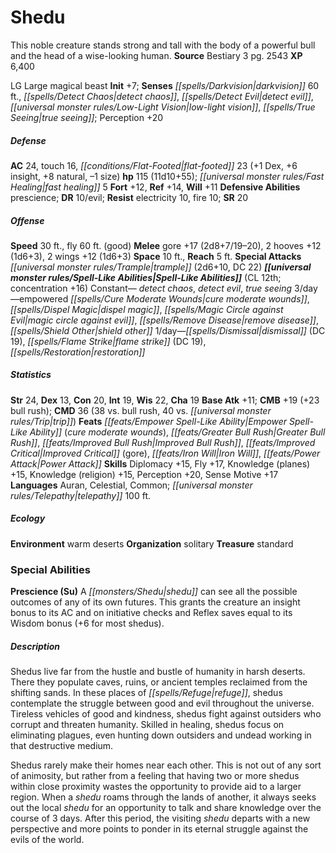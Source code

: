 ﻿---
cssclass: [monsters]
title1: Shedu
desc_short: This noble creature stands strong and tall with the body of a powerful
  bull and the head of a wise-looking human.
title2: Shedu
CR: 9
sources:
- name: Bestiary 3
  page: 2543
  link: http://paizo.com/products/btpy8odu?Pathfinder-Roleplaying-Game-Bestiary-3
XP: 6400
alignment: LG
size: Large
type: magical beast
initiative:
  bonus: 7
senses:
  darkvision: 60
  detect chaos: true
  detect evil: true
  low-light vision: true
  true seeing: true
AC:
  AC: 24
  touch: 16
  flat_footed: 23
  components:
    dex: 1
    insight: 6
    natural: 8
    size: -1
HP:
  HP: 115
  long: 11d10+55
  fast_healing: 5
saves:
  fort: 12
  ref: 14
  will: 11
defensive_abilities:
- prescience
DR:
- amount: 10
  weakness: evil
resistances:
  electricity: 10
  fire: 10
SR: 20
speeds:
  base: 30
  fly: 60
  fly_maneuverability: good
attacks:
  melee:
  - - text: gore +17 (2d8+7/19-20)
      entries:
      - - damage: 2d8+7
          crit_range: 19-20
      attack: gore
      bonus:
      - 17
    - text: 2 hooves +12 (1d6+3)
      entries:
      - - damage: 1d6+3
      count: 2
      attack: hooves
      bonus:
      - 12
    - text: 2 wings +12 (1d6+3)
      entries:
      - - damage: 1d6+3
      count: 2
      attack: wings
      bonus:
      - 12
  special:
  - trample (2d6+10, DC 22)
space: 10
reach: 5
spell_like_abilities:
  entries:
  - name: detect chaos
    source: default
    freq: Constant
  - name: detect evil
    source: default
    freq: Constant
  - name: true seeing
    source: default
    freq: Constant
  - name: empowered cure moderate wounds
    source: default
    freq: 3/day
  - name: dispel magic
    source: default
    freq: 3/day
  - name: magic circle against evil
    source: default
    freq: 3/day
  - name: remove disease
    source: default
    freq: 3/day
  - name: shield other
    source: default
    freq: 3/day
  - name: dismissal
    source: default
    freq: 1/day
    DC: 19
  - name: flame strike
    source: default
    freq: 1/day
    DC: 19
  - name: restoration
    source: default
    freq: 1/day
  sources:
  - name: default
    CL: 12
    concentration: 16
ability_scores:
  STR: 24
  DEX: 13
  CON: 20
  INT: 19
  WIS: 22
  CHA: 19
BAB: 11
CMB: 19
CMB_other: +23 bull rush
CMD: 36
CMD_other: 38 vs. bull rush, 40 vs. trip
feats:
- name: Empower Spell-Like Ability (cure moderate wounds)
- name: Greater Bull Rush
- name: Improved Bull Rush
- name: Improved Critical (gore)
- name: Iron Will
- name: Power Attack
skills:
  Diplomacy: 15
  Fly: 17
  Knowledge (planes): 15
  Knowledge (religion): 15
  Perception: 20
  Sense Motive: 17
languages:
- Auran
- Celestial
- Common
- telepathy 100 ft.
ecology:
  environment: warm deserts
  organization: solitary
  treasure_type: standard
special_abilities:
  Prescience (Su): A shedu can see all the possible outcomes of any of its own futures.
    This grants the creature an insight bonus to its AC and on initiative checks and
    Reflex saves equal to its Wisdom bonus (+6 for most shedus).
desc_long: |-
  Shedus live far from the hustle and bustle of humanity in harsh deserts. There they populate caves, ruins, or ancient temples reclaimed from the shifting sands. In these places of refuge, shedus contemplate the struggle between good and evil throughout the universe. Tireless vehicles of good and kindness, shedus fight against outsiders who corrupt and threaten humanity. Skilled in healing, shedus focus on eliminating plagues, even hunting down outsiders and undead working in that destructive medium.

  Shedus rarely make their homes near each other. This is not out of any sort of animosity, but rather from a feeling that having two or more shedus within close proximity wastes the opportunity to provide aid to a larger region. When a shedu roams through the lands of another, it always seeks out the local shedu for an opportunity to talk and share knowledge over the course of 3 days. After this period, the visiting shedu departs with a new perspective and more points to ponder in its eternal struggle against the evils of the world.

---

# Shedu
This noble creature stands strong and tall with the body of a powerful bull and the head of a wise-looking human.
**Source** Bestiary 3 pg. 2543
**XP** 6,400

LG Large magical beast
**Init** +7; **Senses** _[[spells/Darkvision|darkvision]]_ 60 ft., _[[spells/Detect Chaos|detect chaos]]_, _[[spells/Detect Evil|detect evil]]_, _[[universal monster rules/Low-Light Vision|low-light vision]]_, _[[spells/True Seeing|true seeing]]_; Perception +20

##### Defense

**AC** 24, touch 16, _[[conditions/Flat-Footed|flat-footed]]_ 23 (+1 Dex, +6 insight, +8 natural, –1 size)
**hp** 115 (11d10+55); _[[universal monster rules/Fast Healing|fast healing]]_ 5
**Fort** +12, **Ref** +14, **Will** +11
**Defensive Abilities** prescience; **DR** 10/evil; **Resist** electricity 10, fire 10; **SR** 20

##### Offense
**Speed** 30 ft., fly 60 ft. (good)
**Melee** gore +17 (2d8+7/19–20), 2 hooves +12 (1d6+3), 2 wings +12 (1d6+3)
**Space** 10 ft., **Reach** 5 ft.
**Special Attacks** _[[universal monster rules/Trample|trample]]_ (2d6+10, DC 22)
**_[[universal monster rules/Spell-Like Abilities|Spell-Like Abilities]]_** (CL 12th; concentration +16)
Constant— _detect chaos_, _detect evil_, _true seeing_
3/day—empowered _[[spells/Cure Moderate Wounds|cure moderate wounds]]_, _[[spells/Dispel Magic|dispel magic]]_, _[[spells/Magic Circle against Evil|magic circle against evil]]_, _[[spells/Remove Disease|remove disease]]_, _[[spells/Shield Other|shield other]]_
1/day—_[[spells/Dismissal|dismissal]]_ (DC 19), _[[spells/Flame Strike|flame strike]]_ (DC 19), _[[spells/Restoration|restoration]]_

##### Statistics
**Str** 24, **Dex** 13, **Con** 20, **Int** 19, **Wis** 22, **Cha** 19
**Base Atk** +11; **CMB** +19 (+23 bull rush); **CMD** 36 (38 vs. bull rush, 40 vs. _[[universal monster rules/Trip|trip]]_)
**Feats** _[[feats/Empower Spell-Like Ability|Empower Spell-Like Ability]]_ (_cure moderate wounds_), _[[feats/Greater Bull Rush|Greater Bull Rush]]_, _[[feats/Improved Bull Rush|Improved Bull Rush]]_, _[[feats/Improved Critical|Improved Critical]]_ (gore), _[[feats/Iron Will|Iron Will]]_, _[[feats/Power Attack|Power Attack]]_
**Skills** Diplomacy +15, Fly +17, Knowledge (planes) +15, Knowledge (religion) +15, Perception +20, Sense Motive +17
**Languages** Auran, Celestial, Common; _[[universal monster rules/Telepathy|telepathy]]_ 100 ft.

##### Ecology

**Environment** warm deserts
**Organization** solitary
**Treasure** standard

### Special Abilities

**Prescience (Su)** A _[[monsters/Shedu|shedu]]_ can see all the possible outcomes of any of its own futures. This grants the creature an insight bonus to its AC and on initiative checks and Reflex saves equal to its Wisdom bonus (+6 for most shedus).

##### Description

Shedus live far from the hustle and bustle of humanity in harsh deserts. There they populate caves, ruins, or ancient temples reclaimed from the shifting sands. In these places of _[[spells/Refuge|refuge]]_, shedus contemplate the struggle between good and evil throughout the universe. Tireless vehicles of good and kindness, shedus fight against outsiders who corrupt and threaten humanity. Skilled in healing, shedus focus on eliminating plagues, even hunting down outsiders and undead working in that destructive medium.

Shedus rarely make their homes near each other. This is not out of any sort of animosity, but rather from a feeling that having two or more shedus within close proximity wastes the opportunity to provide aid to a larger region. When a _shedu_ roams through the lands of another, it always seeks out the local _shedu_ for an opportunity to talk and share knowledge over the course of 3 days. After this period, the visiting _shedu_ departs with a new perspective and more points to ponder in its eternal struggle against the evils of the world.